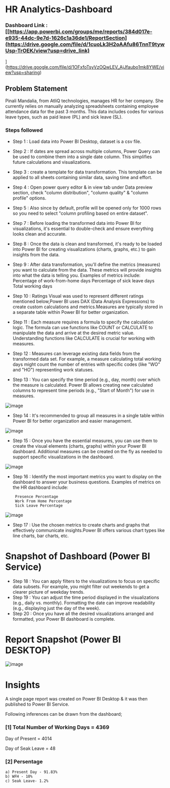 # HR Analytics-Dashboard

### Dashboard Link : [[https://app.powerbi.com/groups/me/reports/384d017e-e935-44dc-9e7d-1626c1a36de1/ReportSection](https://drive.google.com/file/d/1cuoLk3H2oAAfu86TnnT9tywUsp-TrOEK/view?usp=drive_link)
](https://drive.google.com/file/d/1OFxfoTsyVzOQwLEV_AjJfaubo1mk8YWE/view?usp=sharing)
## Problem Statement

Pinali Mandalia, from AtliQ technologies, manages HR for her company. She currently relies on manually analyzing spreadsheets containing employee attendance data for the past 3 months. This data includes codes for various leave types, such as paid leave (PL) and sick leave (SL).


### Steps followed 

- Step 1 : Load data into Power BI Desktop, dataset is a csv file.  
- Step 2 : If dates are spread across multiple columns, Power Query can be used to combine them into a single date column. This simplifies future calculations and visualizations.
- Step 3 : create a template for data transformation. This template can be applied to all sheets containing similar data, saving time and effort.
- Step 4 : Open power query editor & in view tab under Data preview section, check "column distribution", "column quality" & "column profile" options.
- Step 5 : Also since by default, profile will be opened only for 1000 rows so you need to select "column profiling based on entire dataset".
- Step 7 : Before loading the transformed data into Power BI for visualizations, it's essential to double-check and ensure everything looks clean and accurate.
- Step 8 : Once the data is clean and transformed, it's ready to be loaded into Power BI for creating visualizations (charts, graphs, etc.) to gain insights from the data.

           
     
- Step 9 : After data transformation, you'll define the metrics (measures) you want to calculate from the data. These metrics will provide insights into what the data is telling you.
	Examples of metrics include:
		Percentage of work-from-home days
		Percentage of sick leave days
		Total working days

- Step 10 : Ratings Visual was used to represent different ratings mentioned below,Power BI uses DAX (Data Analysis Expressions) to create custom calculations and metrics.Measures are typically stored in a separate table within Power BI for better organization.


- Step 11 : Each measure requires a formula to specify the calculation logic. The formula can use functions like COUNT or CALCULATE to manipulate the data and arrive at the desired metric value. Understanding functions like CALCULATE is crucial for working with measures.

- Step 12 : Measures can leverage existing data fields from the transformed data set.
		For example, a measure calculating total working days might count the number of entries with specific codes (like "WO" and "HO") representing work statuses.
- Step 13 : You can specify the time period (e.g., day, month) over which the measure is calculated. Power BI allows creating new calculated columns to represent time periods (e.g., "Start of Month") for use in measures.



![image](https://github.com/egemon98/HR-Analytics/assets/91773966/0eac2117-3d39-4967-aa56-94ee9e56bff5)

        
- Step 14 : It's recommended to group all measures in a single table within Power BI for better organization and easier management.

![image](https://github.com/egemon98/HR-Analytics/assets/91773966/5f5aa3bc-6dd3-4e04-8016-ddfac88cc9a2)

        
 - Step 15 : Once you have the essential measures, you can use them to create the visual elements (charts, graphs) within your Power BI dashboard. Additional measures can be created on the fly as needed to support specific visualizations in the dashboard.
 
![image](https://github.com/egemon98/HR-Analytics/assets/91773966/566ccb99-6f8c-4cb7-b03f-d61909f78262) 

 
 - Step 16 : Identify the most important metrics you want to display on the dashboard to answer your business questions.
Examples of metrics on the HR dashboard include:
	    
        Presence Percentage
		Work From Home Percentage
		Sick Leave Percentage
 
 
![image](https://github.com/egemon98/HR-Analytics/assets/91773966/621d7a3a-6aa4-4969-aa8d-c8a17f326aa3)
 
 - Step 17 : Use the chosen metrics to create charts and graphs that effectively communicate insights.Power BI offers various chart types like line charts, bar charts, etc.

# Snapshot of Dashboard (Power BI Service)


 - Step 18 : You can apply filters to the visualizations to focus on specific data subsets. For example, you might filter out weekends to get a clearer picture of weekday trends.
 - Step 19 : You can adjust the time period displayed in the visualizations (e.g., daily vs. monthly). Formatting the date can improve readability (e.g., displaying just the day of the week).
 - Step 20 : Once you have all the desired visualizations arranged and formatted, your Power BI dashboard is complete. 



 # Report Snapshot (Power BI DESKTOP)
![image](https://github.com/egemon98/HR-Analytics/assets/91773966/16f3bae8-ce2d-4015-9034-7c6ca6985278)

# Insights

A single page report was created on Power BI Desktop & it was then published to Power BI Service.

Following inferences can be drawn from the dashboard;

### [1] Total Number of Working Days = 4369

   Day of Present = 4014

   Day of Seak Leave = 48

  
### [2] Persentage

    a) Present Day - 91.83%
    b) WFH - 10%
    c) Seak Leave- 1.2%
